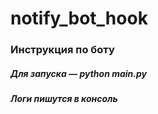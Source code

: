 # notify_bot_hook
### Инструкция по боту
##### Для запуска — python main.py
##### Логи пишутся в консоль